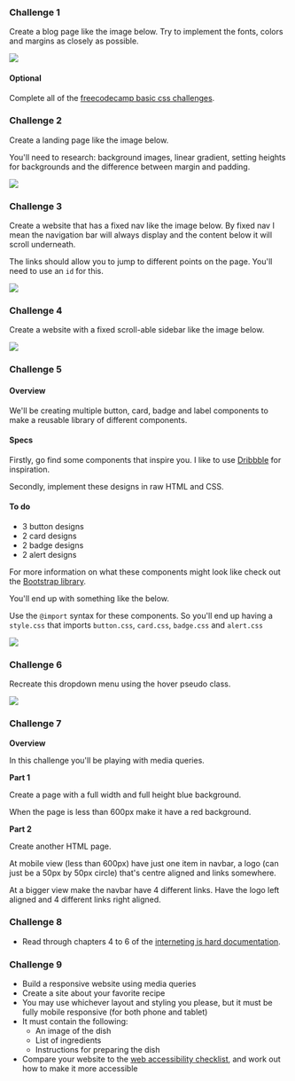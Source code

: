 ### Challenge 1

Create a blog page like the image below. Try to implement the fonts, colors and margins as closely as possible.

![](https://www.dl.dropboxusercontent.com/s/le9mx7tqpagho5p/basic_css_challenge.png)

#### Optional 

Complete all of the [freecodecamp basic css challenges](https://learn.freecodecamp.org/responsive-web-design/basic-css/).

### Challenge 2

Create a landing page like the image below.

You'll need to research: background images, linear gradient, setting heights for backgrounds and the difference between margin and padding.

![](https://dl.dropboxusercontent.com/s/b0itdvgc0bobuv3/landing-page.png?dl=0)

### Challenge 3

Create a website that has a fixed nav like the image below. By fixed nav I mean the navigation bar will always display and the content below it will scroll underneath.

The links should allow you to jump to different points on the page. You'll need to use an `id` for this.

![](https://dl.dropboxusercontent.com/s/ex8s0rroexvub90/fixed-navbar.png?dl=0)

### Challenge 4

Create a website with a fixed scroll-able sidebar like the image below.

![](https://dl.dropboxusercontent.com/s/d95wn114bgkcfng/fixed-sidebar.png?dl=0)

### Challenge 5

#### Overview

We'll be creating multiple button, card, badge and label components to make a reusable library of different components.

#### Specs

Firstly, go find some components that inspire you. I like to use [Dribbble](https://dribbble.com/shots/popular/web-design) for inspiration.  

Secondly, implement these designs in raw HTML and CSS.

#### To do
- 3 button designs
- 2 card designs
- 2 badge designs
- 2 alert designs 

For more information on what these components might look like check out the [Bootstrap library](https://getbootstrap.com/docs/4.3/components/alerts/).

You'll end up with something like the below.

Use the `@import` syntax for these components. So you'll end up having a `style.css` that imports `button.css`, `card.css`, `badge.css` and `alert.css`

![](https://dl.dropboxusercontent.com/s/rs4co9uk1a6drlr/components.png?dl=0)

### Challenge 6

Recreate this dropdown menu using the hover pseudo class.

![](https://media.giphy.com/media/bkhMA1ulLgR2u6BNQv/giphy.gif)

### Challenge 7

**Overview**

In this challenge you'll be playing with media queries.

**Part 1**

Create a page with a full width and full height blue background.

When the page is less than 600px make it have a red background.

**Part 2**

Create another HTML page.

At mobile view (less than 600px) have just one item in navbar, a logo (can just be a 50px by 50px circle) that's centre aligned and links somewhere.

At a bigger view make the navbar have 4 different links. Have the logo left aligned and 4 different links right aligned.

### Challenge 8
- Read through chapters 4 to 6 of the [interneting is hard documentation](https://internetingishard.com).

### Challenge 9
- Build a responsive website using media queries
- Create a site about your favorite recipe
- You may use whichever layout and styling you please, but it must be fully mobile responsive (for both phone and tablet)
- It must contain the following:
  - An image of the dish
  - List of ingredients
  - Instructions for preparing the dish
- Compare your website to the [web accessibility checklist](https://a11yproject.com/checklist/), and work out how to make it more accessible
